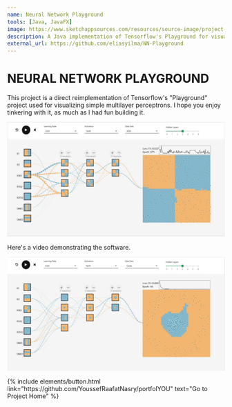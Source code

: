 ```yaml
---
name: Neural Network Playground
tools: [Java, JavaFX]
image: https://www.sketchappsources.com/resources/source-image/project-neon-groove-music-ui.png
description: A Java implementation of Tensorflow's Playground for visualizing neural networks. 
external_url: https://github.com/eliasyilma/NN-Playground
---
```

# NEURAL NETWORK PLAYGROUND
This project is a direct reimplementation of Tensorflow's "Playground" project used for visualizing simple multilayer perceptrons. I hope you enjoy tinkering with it, as much as I had fun building it. 

![preview](https://github.com/eliasyilma/eliasyilma.github.io/blob/master/_data/NN_screen_shot.JPG)

Here's a video demonstrating the software.

![search](https://github.com/eliasyilma/eliasyilma.github.io/blob/master/_data/NN_screen_shot_2.JPG)

<p class="text-center">
{% include elements/button.html link="https://github.com/YoussefRaafatNasry/portfolYOU" text="Go to Project Home" %}
</p>
